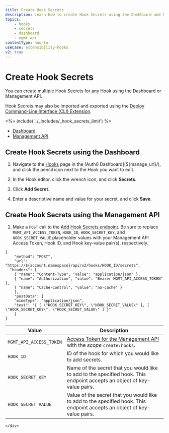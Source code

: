 ```yaml
---
title: Create Hook Secrets
description: Learn how to create Hook Secrets using the Dashboard and Management API. Hook Secrets may also be imported and exported using the Auth0 Deploy Command-Line Interface (CLI) tool.
topics:
    - hooks
    - secrets
    - dashboard
    - mgmt-api
contentType: how-to
useCase: extensibility-hooks
v2: true
---
```


# Create Hook Secrets

You can create multiple Hook Secrets for any [Hook](/hooks) using the Dashboard or Management API.

Hook Secrets may also be imported and exported using the [Deploy Command-Line Interface (CLI) Extension](/extensions/deploy-cli).

<%= include('../_includes/_hook_secrets_limit') %>

<div class="code-picker">
  <div class="languages-bar">
    <ul>
      <li><a href="#dashboard" data-toggle="tab">Dashboard</a></li>
      <li><a href="#mgmt-api" data-toggle="tab">Management API</a></li>
    </ul>
  </div>
  <div class="tab-content">
    <div id="dashboard" class="tab-pane active">

## Create Hook Secrets using the Dashboard 

1. Navigate to the [Hooks](${manage_url}/#/hooks) page in the [Auth0 Dashboard](${manage_url}/), and click the pencil icon next to the Hook you want to edit.
2. In the Hook editor, click the wrench icon, and click **Secrets**.
3. Click **Add Secret**.
4. Enter a descriptive name and value for your secret, and click **Save**.

    </div>
    <div id="mgmt-api" class="tab-pane">

## Create Hook Secrets using the Management API

1. Make a `POST` call to the [Add Hook Secrets endpoint](/api/management/v2/#!/Hooks/post_secrets). Be sure to replace `MGMT_API_ACCESS_TOKEN`, `HOOK_ID`, `HOOK_SECRET_KEY`, and `HOOK_SECRET_VALUE` placeholder values with your Management API Access Token, Hook ID, and Hook key-value pair(s), respectively.

```har
{
	"method": "POST",
	"url": "https://${account.namespace}/api/v2/hooks/HOOK_ID/secrets",
  "headers": [
  	{ "name": "Content-Type", "value": "application/json" },
  	{ "name": "Authorization", "value": "Bearer MGMT_API_ACCESS_TOKEN" },
  	{ "name": "Cache-Control", "value": "no-cache" }
	],
	"postData": {
    "mimeType": "application/json",
    "text": "{ [ \"HOOK_SECRET_KEY\", \"HOOK_SECRET_VALUE\" ], [ \"HOOK_SECRET_KEY\", \"HOOK_SECRET_VALUE\" ] }"
	}
}
```

| **Value** | **Description** |
| - | - |
| `MGMT_API_ACCESS_TOKEN`  | [Access Token for the Management API](/api/management/v2/tokens) with the <dfn data-key="scope">scope</dfn> `create:hooks`. |
| `HOOK_ID` | ID of the hook for which you would like to add secrets. |
| `HOOK_SECRET_KEY` | Name of the secret that you would like to add to the specified hook. This endpoint accepts an object of key-value pairs. |
| `HOOK_SECRET_VALUE` | Value of the secret that you would like to add to the specified hook. This endpoint accepts an object of key-value pairs. |
    </div>
  </div>
</div>
